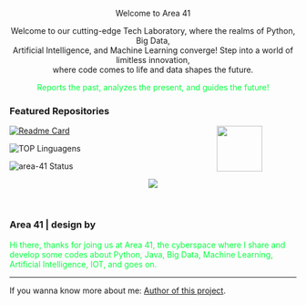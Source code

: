 <p align="center">Welcome to Area 41</p>

<p align="center">Welcome to our cutting-edge Tech Laboratory, where the realms of Python, Big Data,</br>
Artificial Intelligence, and Machine Learning converge! Step into a world of limitless innovation,</br>
where code comes to life and data shapes the future.</p>

<p style="color: #05ff3e" align="center">Reports the past, analyzes the present, and guides the future!</p>


### Featured Repositories

<p align="left" style="padding-right: 60px;"><img align="right" src="https://cdn.jsdelivr.net/gh/devicons/devicon/icons/python/python-original.svg" width="80" height="80"/></p>
          
[![Readme Card](https://github-readme-stats.vercel.app/api/pin/?username=area-41&repo=Python&show_owner=true&layout=donut&theme=transparent&title_color=05ff3e&text_color=05ff3e&icon_color=05ff3e&border_color=05ff3e&bg_color=000000&border_radius=30&hide_border=true&line_height=30&text_bold=true)](https://github.com/area-41/Python)    
  


![TOP Linguagens](https://github-readme-stats.vercel.app/api/top-langs/?username=area-41&layout=donut&theme=transparent&title_color=05ff3e&text_color=05ff3e&icon_color=05ff3e&border_color=05ff3e&bg_color=000000&border_radius=30&card_width=800)

![area-41 Status](https://github-readme-stats.vercel.app/api?username=area-41&theme=transparent&show_icons=true&title_color=05ff3e&text_color=05ff3e&icon_color=05ff3e&border_color=05ff3e&bg_color=000000&border_radius=30&card_width=800&hide=stars,contribs&show=reviews,prs_merged,prs_merged_percentage&hide_border=true&line_height=30&text_bold=true&hide_rank=true&layout=compact)


<p align="center"> <img align="center" src="https://profile-counter.glitch.me/area-41/count.svg" /></p>
</br>


### Area 41 | design by

<font color=05ff3e>Hi there, thanks for joing us at Area 41, the cyberspace where I share and develop some codes about Python, Java, Big Data, Machine Learning, Artificial Intelligence, IOT, and goes on.</font> 

-----
If you wanna know more about me:
[Author of this project](https://github.com/area-41/area-41/blob/main/AUTHOR.md).

